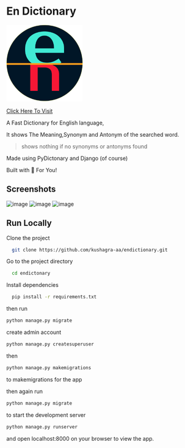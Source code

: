 # En Dictionary

<img src="static/assets/en-dictionary.png" alt="logo" width="200"/>

[Click Here To Visit](https://github.com/kushagra-aa/endictionary)

A Fast Dictionary for English language,

It shows The Meaning,Synonym and Antonym of the searched word.

> shows nothing if no synonyms or antonyms found

Made using PyDictonary and Django (of course)

Built with 🤍 For You!

## Screenshots

![image](https://user-images.githubusercontent.com/68841296/134009930-79118b76-80f0-439b-baca-820be58cab74.png)
![image](https://user-images.githubusercontent.com/68841296/134009970-731cdf59-56ea-488d-9de2-a512bb9dd9f9.png)
![image](https://user-images.githubusercontent.com/68841296/134009975-043946c2-78d0-46ec-afae-ff53155cecc6.png)

## Run Locally

Clone the project

```bash
  git clone https://github.com/kushagra-aa/endictionary.git
```

Go to the project directory

```bash
  cd endictonary
```

Install dependencies

```bash
  pip install -r requirements.txt
```

then run

```bash
python manage.py migrate
```

create admin account

```bash
python manage.py createsuperuser
```

then

```bash
python manage.py makemigrations
```

to makemigrations for the app

then again run

```bash
python manage.py migrate
```

to start the development server

```bash
python manage.py runserver
```

and open localhost:8000 on your browser to view the app.
